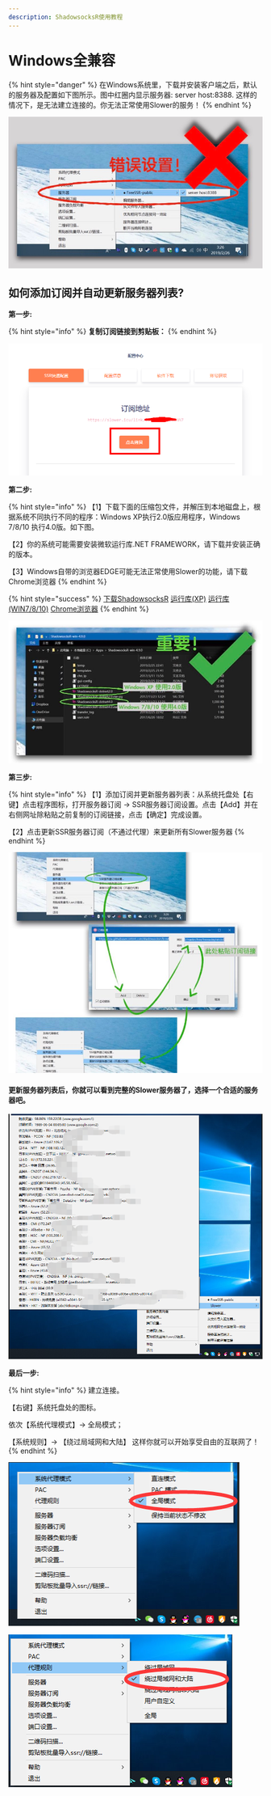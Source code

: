 ```yaml
---
description: ShadowsocksR使用教程
---
```


# Windows全兼容

{% hint style="danger" %}
在Windows系统里，下载并安装客户端之后，默认的服务器及配置如下图所示。图中红圈内显示服务器: server host:8388. 这样的情况下，是无法建立连接的。你无法正常使用Slower的服务！
{% endhint %}

![](../.gitbook/assets/tu-pian%20%289%29.png)

## 如何添加订阅并自动更新服务器列表?

**第一步:** 

{% hint style="info" %}
**复制订阅链接到剪贴板：**
{% endhint %}

![](../.gitbook/assets/tu-pian%20%283%29.png)

**第二步:**

{% hint style="info" %}
【1】下载下面的压缩包文件，并解压到本地磁盘上，根据系统不同执行不同的程序：Windows XP执行2.0版应用程序，Windows 7/8/10 执行4.0版。如下图。

【2】你的系统可能需要安装微软运行库.NET FRAMEWORK，请下载并安装正确的版本。

【3】Windows自带的浏览器EDGE可能无法正常使用Slower的功能，请下载Chrome浏览器
{% endhint %}

{% hint style="success" %}
[下载ShadowsocksR](https://cdn.slowerssr.top/SSR-win.rar)    [运行库\(XP\)](https://www.microsoft.com/zh-CN/download/details.aspx?id=21)   [运行库\(WIN7/8/10\)](https://www.microsoft.com/zh-CN/download/details.aspx?id=17718)  [ Chrome浏览器](https://www.zioncdn.site/chrome/ChromeStandaloneSetup64.exe)
{% endhint %}

![](../.gitbook/assets/tu-pian%20%284%29.png)

**第三步:** 

{% hint style="info" %}
【1】添加订阅并更新服务器列表：从系统托盘处【右键】点击程序图标，打开服务器订阅 -&gt; SSR服务器订阅设置。点击【Add】并在右侧网址除粘贴之前复制的订阅链接，点击【确定】完成设置。

【2】点击更新SSR服务器订阅（不通过代理）来更新所有Slower服务器
{% endhint %}

![](../.gitbook/assets/tu-pian%20%2811%29.png)

#### **更新服务器列表后，你就可以看到完整的Slower服务器了，选择一个合适的服务器吧。**

![](../.gitbook/assets/tu-pian%20%288%29.png)

**最后一步:**

{% hint style="info" %}
建立连接。

【右键】系统托盘处的图标。

依次【系统代理模式】-&gt; 全局模式；

【系统规则】-&gt; 【绕过局域网和大陆】 这样你就可以开始享受自由的互联网了！
{% endhint %}

![](../.gitbook/assets/tu-pian%20%282%29.png)

![](../.gitbook/assets/tu-pian%20%281%29.png)

